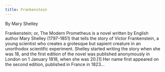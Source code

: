 ```yaml
---
title: Frankenstein
---
```

By Mary Shelley

Frankenstein; or, The Modern Prometheus is a novel written by English author Mary Shelley (1797–1851) that tells the story of Victor Frankenstein, a young scientist who creates a grotesque but sapient creature in an unorthodox scientific experiment. Shelley started writing the story when she was 18, and the first edition of the novel was published anonymously in London on 1 January 1818, when she was 20.[1] Her name first appeared on the second edition, published in France in 1823...
